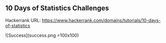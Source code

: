## 10 Days of Statistics Challenges

Hackerrank URL: https://www.hackerrank.com/domains/tutorials/10-days-of-statistics

![Success](success.png =100x100)
